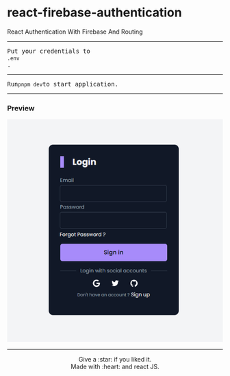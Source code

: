 # react-firebase-authentication

React Authentication With Firebase And Routing


---- 

<pre>Put your credentials to <code>
.env
</code>.</pre>

----

<pre>Run<code>pnpm dev</code>to start application.</pre>

----

### Preview

<p align="center">
    <img src="./firebase_authentication/src/assets/preview.PNG" />
</p>

----

<p align="center">
Give a :star: if you liked it.<br>
Made with :heart: and react JS.
</p>
